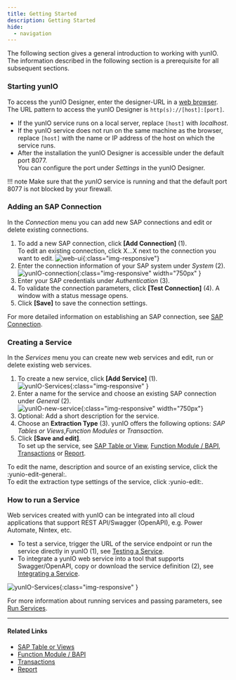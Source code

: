 ```yaml
---
title: Getting Started
description: Getting Started
hide:
  - navigation
---
```



The following section gives a general introduction to working with yunIO. 
The information described in the following section is a prerequisite for all subsequent sections.

### Starting yunIO

To access the yunIO Designer, enter the designer-URL in a [web browser](https://help.theobald-software.com/en/yunio/introduction/requirements#supported-web-browsers).<br>
The URL pattern to access the yunIO Designer is `http(s)://[host]:[port]`.<br>
- If the yunIO service runs on a local server, replace `[host]` with *localhost*.
- If the yunIO service does not run on the same machine as the browser, replace `[host]` with the name or IP address of the host on which the service runs.
- After the installation the yunIO Designer is accessible under the default port 8077. <br>
You can configure the port under *Settings* in the yunIO Designer.

!!! note
    Make sure that the *yunIO* service is running and that the default port 8077 is not blocked by your firewall.


### Adding an SAP Connection

In the *Connection* menu you can add new SAP connections and edit or delete existing connections.

1. To add a new SAP connection, click **[Add Connection]** (1).<br>
To edit an existing connection, click X...X next to the connection you want to edit.
![web-ui](./assets/images/yunio/web-ui.png){:class="img-responsive"}
2. Enter the connection information of your SAP system under *System* (2).<br>
![yunIO-connection](./assets/images/yunio/yunio-connections.png){:class="img-responsive" width="750px" }
3. Enter your SAP credentials under *Authentication* (3).
4. To validate the connection parameters, click **[Test Connection]** (4). A window with a status message opens.
5. Click **[Save]** to save the connection settings. <br>

For more detailed information on establishing an SAP connection, see [SAP Connection](./sap-connection).

### Creating a Service

In the *Services* menu you can create new web services and edit, run or delete existing web services.

1. To create a new service, click **[Add Service]** (1).<br>
![yunIO-Services](./assets/images/yunio/yunio-services.png){:class="img-responsive" }
2. Enter a name for the service and choose an existing SAP connection under *General* (2).<br>
![yunIO-new-service](./assets/images/yunio/create-table.png){:class="img-responsive" width="750px"}
3. Optional: Add a short description for the service. 
4. Choose an **Extraction Type** (3). yunIO offers the following options: *SAP Tables or Views*,*Function Modules* or *Transaction*. 
5. Click **[Save and edit]**.<br>
To set up the service, see [SAP Table or View](./documentation/table-and-views), [Function Module / BAPI](./documentation/bapis-and-function-modules), [Transactions](./documentation/transactions) or [Report](./documentation/report).

To edit the name, description and source of an existing service, click the :yunio-edit-general:.<br>
To edit the extraction type settings of the service, click :yunio-edit:. <br>

### How to run a Service

Web services created with yunIO can be integrated into all cloud applications that support REST API/Swagger (OpenAPI), e.g. Power Automate, Nintex, etc.

- To test a service, trigger the URL of the service endpoint or run the service directly in yunIO (1), see [Testing a Service](./documentation/run-services#testing-a-service). 
- To integrate a yunIO web service into a tool that supports Swagger/OpenAPI, copy or download the service definition (2), see [Integrating a Service](./documentation/run-services#integrating-a-service).

![yunIO-Services](./assets/images/yunio/yunio-run-services.png){:class="img-responsive" }

For more information about running services and passing parameters, see [Run Services](./documentation/run-services).

*****
#### Related Links
- [SAP Table or Views](./documentation/table-and-views)
- [Function Module / BAPI](./documentation/bapis-and-function-modules)
- [Transactions](./documentation/transactions)
- [Report](./documentation/report)
